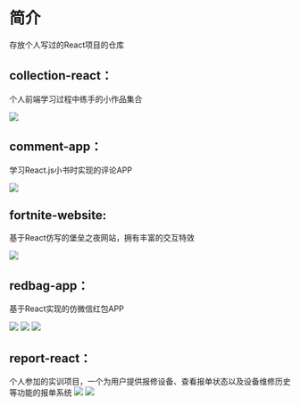 # 简介
存放个人写过的React项目的仓库
## collection-react：
个人前端学习过程中练手的小作品集合

![](https://github.com/shencss/ReactDemo/raw/master/collection-react/src/screenshot/collection.png)

## comment-app：
学习React.js小书时实现的评论APP

![](https://github.com/shencss/ReactDemo/raw/master/comment-app/src/screenshot/comment.png)

## fortnite-website:
基于React仿写的堡垒之夜网站，拥有丰富的交互特效

![](https://github.com/shencss/ReactDemo/raw/master/fortnite-website/src/screenshot/fortnite.png)

## redbag-app：
基于React实现的仿微信红包APP

![](https://github.com/shencss/ReactDemo/raw/master/redbag-app/src/screenshot/redbag1.png)
![](https://github.com/shencss/ReactDemo/raw/master/redbag-app/src/screenshot/redbag2.png)
![](https://github.com/shencss/ReactDemo/raw/master/redbag-app/src/screenshot/redbag3.png)

## report-react：

个人参加的实训项目，一个为用户提供报修设备、查看报单状态以及设备维修历史等功能的报单系统
![](https://github.com/shencss/ReactDemo/raw/master/report-react/src/screenshot/Bill.png)
![](https://github.com/shencss/ReactDemo/raw/master/report-react/src/screenshot/BillDetail.png)





